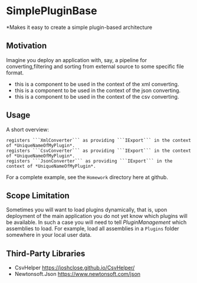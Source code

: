 # SimplePluginBase

*Makes it easy to create a simple plugin-based architecture 

## Motivation
Imagine you deploy an application with, say, a pipeline for converting,filtering and sorting from external source to some specific file format.
- this is a component to be used in the context of the xml converting.
- this is a component to be used in the context of the json converting.
- this is a component to be used in the context of the csv converting.

## Usage
A short overview:

```
registers ```XmlConverter``` as providing ```IExport``` in the context of *UniqueNameOfMyPlugin*.
registers ```CsvConverter``` as providing ```IExport``` in the context of *UniqueNameOfMyPlugin*.
registers ```JsonConverter``` as providing ```IExport``` in the context of *UniqueNameOfMyPlugin*.
```
For a complete example, see the ```Homework``` directory here at github.

## Scope Limitation
Sometimes you will want to load plugins dynamically, that is, upon deployment of the main application you do not yet know which plugins will be available. In such a case you will need to tell *PluginManagement* 
which assemblies to load. For example, load all assemblies in a ```Plugins``` folder somewhere in your local user data.

## Third-Party Libraries
- CsvHelper https://joshclose.github.io/CsvHelper/
- Newtonsoft.Json https://www.newtonsoft.com/json
